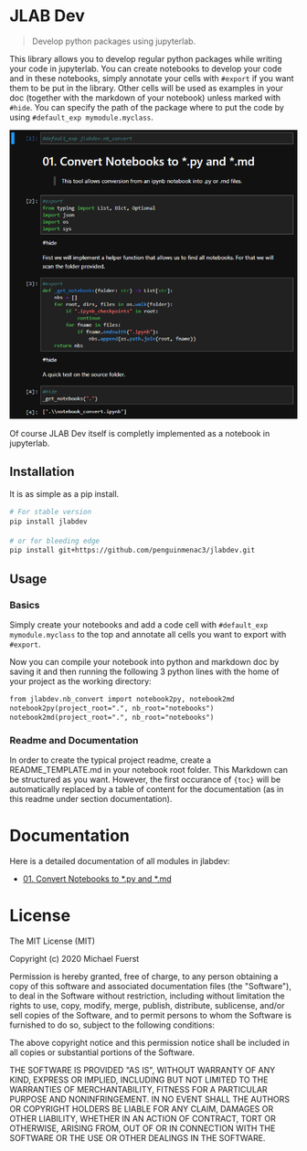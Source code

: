 # JLAB Dev

> Develop python packages using jupyterlab.

This library allows you to develop regular python packages while writing your code in jupyterlab.
You can create notebooks to develop your code and in these notebooks, simply annotate your cells with `#export` if you want them to be put in the library.
Other cells will be used as examples in your doc (together with the markdown of your notebook) unless marked with `#hide`.
You can specify the path of the package where to put the code by using `#default_exp mymodule.myclass`.

![Image of nb_convert notebook](images/ExampleNotebook.png)

Of course JLAB Dev itself is completly implemented as a notebook in jupyterlab.

## Installation

It is as simple as a pip install.

```bash
# For stable version
pip install jlabdev

# or for bleeding edge
pip install git+https://github.com/penguinmenac3/jlabdev.git
```

## Usage

### Basics

Simply create your notebooks and add a code cell with `#default_exp mymodule.myclass` to the top and annotate all cells you want to export with `#export`.

Now you can compile your notebook into python and markdown doc by saving it and then running the following 3 python lines with the home of your project as the working directory:

```pyhton
from jlabdev.nb_convert import notebook2py, notebook2md
notebook2py(project_root=".", nb_root="notebooks")
notebook2md(project_root=".", nb_root="notebooks")
```

### Readme and Documentation

In order to create the typical project readme, create a README_TEMPLATE.md in your notebook root folder. This Markdown can be structured as you want. However, the first occurance of `{toc}` will be automatically replaced by a table of content for the documentation (as in this readme under section documentation).

# Documentation

Here is a detailed documentation of all modules in jlabdev:

* [01. Convert Notebooks to *.py and *.md
](docs/jlabdev.nb_convert.md)



# License

The MIT License (MIT)

Copyright (c) 2020 Michael Fuerst

Permission is hereby granted, free of charge, to any person obtaining a copy
of this software and associated documentation files (the "Software"), to deal
in the Software without restriction, including without limitation the rights
to use, copy, modify, merge, publish, distribute, sublicense, and/or sell
copies of the Software, and to permit persons to whom the Software is
furnished to do so, subject to the following conditions:

The above copyright notice and this permission notice shall be included in all
copies or substantial portions of the Software.

THE SOFTWARE IS PROVIDED "AS IS", WITHOUT WARRANTY OF ANY KIND, EXPRESS OR
IMPLIED, INCLUDING BUT NOT LIMITED TO THE WARRANTIES OF MERCHANTABILITY,
FITNESS FOR A PARTICULAR PURPOSE AND NONINFRINGEMENT. IN NO EVENT SHALL THE
AUTHORS OR COPYRIGHT HOLDERS BE LIABLE FOR ANY CLAIM, DAMAGES OR OTHER
LIABILITY, WHETHER IN AN ACTION OF CONTRACT, TORT OR OTHERWISE, ARISING FROM,
OUT OF OR IN CONNECTION WITH THE SOFTWARE OR THE USE OR OTHER DEALINGS IN THE
SOFTWARE.
